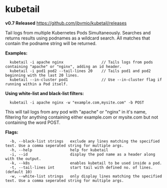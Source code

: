 # kubetail

**v0.7 Released**
https://github.com/jbvmio/kubetail/releases

Tail logs from multiple Kubernetes Pods Simultaneously. Searches and returns results using podnames as a wildcard search.
All matches that contain the podname string will be returned.

**Examples:**
```
  kubetail -i apache nginx                 // Tails logs from pods containing "apache" or "nginx", adding an id header.
  kubetail -i pod1 pod2 --tail-lines 20    // Tails pod1 and pod2 beginning with the last 20 lines.
  kubetail --in-cluster pod1               // Use --in-cluster flag if running within a Pod itself.
```

**Using white-list and black-list filters:**
```
  kubetail -i apache nginx -w "example.com,mysite.com" -b POST
```
  This will tail logs from any pod with "apache" or "nginx" in it's name, filtering for anything containing
  either example.com or mysite.com but not containing the word POST.

**Flags:**
```
  -b, --black-list strings   exclude any lines matching the specified text. Use a comma seperated string for multiple args.
  -h, --help                 help for kubetail
  -i, --id                   display the pod name as a header along with the output.
  -k, --k8s                  enables kubetail to be used inside a pod.
  -t, --tail-lines int       start tail with defined no. of lines. (default 10)
  -w, --white-list strings   only display lines matching the specified text. Use a comma seperated string for multiple args.
```

